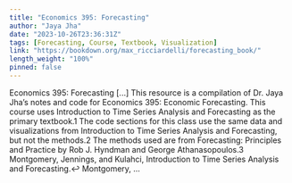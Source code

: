 ```yaml
---
title: "Economics 395: Forecasting"
author: "Jaya Jha"
date: "2023-10-26T23:36:31Z"
tags: [Forecasting, Course, Textbook, Visualization]
link: "https://bookdown.org/max_ricciardelli/forecasting_book/"
length_weight: "100%"
pinned: false
---
```


Economics 395: Forecasting [...] This resource is a compilation of Dr. Jaya Jha’s notes and code for Economics 395: Economic Forecasting. This course uses Introduction to Time Series Analysis and Forecasting as the primary textbook.1 The code sections for this class use the same data and visualizations from Introduction to Time Series Analysis and Forecasting, but not the methods.2 The methods used are from Forecasting: Principles and Practice by Rob J. Hyndman and George Athanasopoulos.3 Montgomery, Jennings, and Kulahci, Introduction to Time Series Analysis and Forecasting.↩︎ Montgomery, ...
